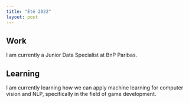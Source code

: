 ```yaml
---
title: "Été 2022"
layout: post 
---
```


## Work

I am currently a Junior Data Specialist at BnP Paribas.

## Learning

I am currently learning how we can apply machine learning for computer 
vision and NLP, specifically in the field of game development.


